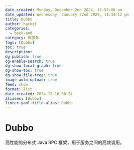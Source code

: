 ```yaml
---
date_created: Monday, December 2nd 2024, 11:57:08 pm
date_updated: Wednesday, January 22nd 2025, 11:34:12 pm
title: Dubbo
author: hacket
categories:
  - back-end
category: 微服务
tags: [Dubbo]
toc: true
description: 
dg-publish: true
dg-enable-search: true
dg-show-local-graph: true
dg-show-toc: true
dg-show-file-tree: true
image-auto-upload: true
feed: show
format: list
date created: 2024-12-16 00:24
aliases: [Dubbo]
linter-yaml-title-alias: Dubbo
---
```


# Dubbo

高性能的分布式 Java RPC 框架，用于服务之间的高效调用。
